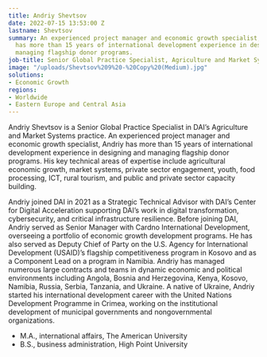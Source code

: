 ```yaml
---
title: Andriy Shevtsov
date: 2022-07-15 13:53:00 Z
lastname: Shevtsov
summary: An experienced project manager and economic growth specialist, Andriy Shevtsov
  has more than 15 years of international development experience in designing and
  managing flagship donor programs.
job-title: Senior Global Practice Specialist, Agriculture and Market Systems
image: "/uploads/Shevtsov%209%20-%20Copy%20(Medium).jpg"
solutions:
- Economic Growth
regions:
- Worldwide
- Eastern Europe and Central Asia
---
```


Andriy Shevtsov is a Senior Global Practice Specialist in DAI’s Agriculture and Market Systems practice. An experienced project manager and economic growth specialist, Andriy has more than 15 years of international development experience in designing and managing flagship donor programs. His key technical areas of expertise include agricultural economic growth, market systems, private sector engagement, youth, food processing, ICT, rural tourism, and public and private sector capacity building.

Andriy joined DAI in 2021 as a Strategic Technical Advisor with DAI’s Center for Digital Acceleration supporting DAI’s work in digital transformation, cybersecurity, and critical infrastructure resilience. Before joining DAI, Andriy served as Senior Manager with Cardno International Development, overseeing a portfolio of economic growth development programs. He has also served as Deputy Chief of Party on the U.S. Agency for International Development (USAID)’s flagship competitiveness program in Kosovo and as a Component Lead on a program in Namibia. Andriy has managed numerous large contracts and teams in dynamic economic and political environments including Angola, Bosnia and Herzegovina, Kenya, Kosovo, Namibia, Russia, Serbia, Tanzania, and Ukraine. A native of Ukraine, Andriy started his international development career with the United Nations Development Programme in Crimea, working on the institutional development of municipal governments and nongovernmental organizations. 

* M.A., international affairs, The American University
* B.S., business administration, High Point University